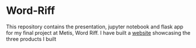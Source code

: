 # Word-Riff

This repository contains the presentation, jupyter notebook and flask app for my final project at Metis, Word Riff. I have built a [website](http:www.michaelaaroncantrell.pythonanywhere.com) showcasing the three products I built
